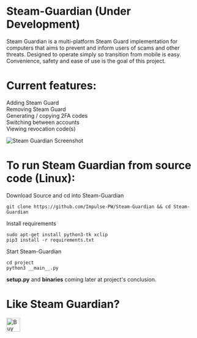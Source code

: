 # Steam-Guardian (Under Development)

Steam Guardian is a multi-platform Steam Guard implementation for computers that aims to prevent and inform users of scams and other threats. Designed to operate simply so transition from mobile is easy. Convenience, safety and ease of use is the goal of this project.

<b>Current features:</b>
===================

Adding Steam Guard<br>
Removing Steam Guard<br>
Generating / copying 2FA codes<br>
Switching between accounts<br>
Viewing revocation code(s)<br>

![Steam Guardian Screenshot](https://image.prntscr.com/image/UtzNGoHbRnyVU58KrsDLmQ.png)

<b>To run Steam Guardian from source code (Linux):</b>
===============================================

Download Source and cd into Steam-Guardian
```
git clone https://github.com/Impulse-PW/Steam-Guardian && cd Steam-Guardian
```
Install requirements
```
sudo apt-get install python3-tk xclip
pip3 install -r requirements.txt
```
Start Steam-Guardian           
```
cd project
python3 __main__.py
```

<b>setup.py</b> and <b>binaries</b> coming later at project's conclusion.

<b>Like Steam Guardian?</b>
======================

<a href='https://ko-fi.com/M4M4LOV3' target='_blank'><img height='36' style='border:0px;height:36px;' src='https://az743702.vo.msecnd.net/cdn/kofi4.png?v=0' border='0' alt='Buy Me a Coffee at ko-fi.com' /></a>

